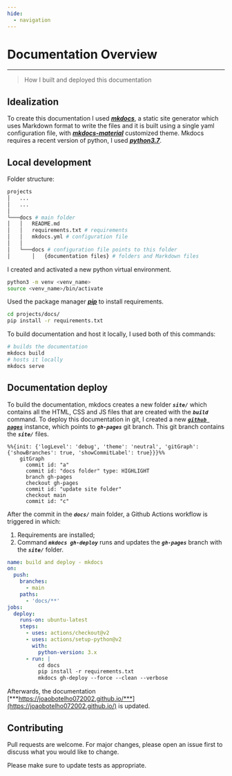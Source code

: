 ```yaml
---
hide:
  - navigation
---
```

# Documentation Overview

---

> How I built and deployed this documentation

## Idealization

To create this documentation I used [***mkdocs***](https://www.mkdocs.org/), a static site generator which uses Markdown format to write the files and it is built using a single yaml configuration file, with [***mkdocs-material***](https://squidfunk.github.io/mkdocs-material/) customized theme. Mkdocs requires a recent version of python, I used [***python3.7***](https://www.python.org/downloads/).

## Local development

Folder structure:

```bash
projects
│   ...
│   ...   
│
└───docs # main folder
│   │   README.md
│   │   requirements.txt # requirements
│   │   mkdocs.yml # configuration file
│   │   
│   └───docs # configuration file points to this folder
│       │   {documentation files} # folders and Markdown files
```

I created and activated a new python virtual environment.

```bash title="Create and activate a python virtual environment"
python3 -m venv <venv_name>
source <venv_name>/bin/activate
```

Used the package manager [***pip***](https://pip.pypa.io/en/stable/) to install requirements.

```bash title="Install the requirements"
cd projects/docs/
pip install -r requirements.txt
```

To build documentation and host it locally, I used both of this commands:

```bash title="Run mkdocs locally"
# builds the documentation
mkdocs build
# hosts it locally
mkdocs serve 
```

## Documentation deploy

To build the documentation, mkdocs creates a new folder ***`site/`*** which contains all the HTML, CSS and JS files that are created with the ***`build`*** command. To deploy this documentation in git, I created a new [***`github pages`***](https://pages.github.com/) instance, which points to ***`gh-pages`*** git branch. This git branch contains the ***`site/`*** files.

```mermaid
%%{init: {'logLevel': 'debug', 'theme': 'neutral', 'gitGraph': {'showBranches': true, 'showCommitLabel': true}}}%%
    gitGraph
      commit id: "a"
      commit id: "docs folder" type: HIGHLIGHT
      branch gh-pages
      checkout gh-pages
      commit id: "update site folder"
      checkout main
      commit id: "c"

```

After the commit in the ***`docs/`*** main folder, a Github Actions workflow is triggered in which:

  1. Requirements are installed;
  2. Command ***`mkdocs gh-deploy`*** runs and updates the ***`gh-pages`*** branch with the ***`site/`*** folder.

```yaml title="pages-deploy.yml"
name: build and deploy - mkdocs
on:
  push:
    branches:
      - main
    paths:
      - 'docs/**'
jobs:
  deploy:
    runs-on: ubuntu-latest
    steps:
      - uses: actions/checkout@v2
      - uses: actions/setup-python@v2
        with:
          python-version: 3.x
      - run: |
          cd docs
          pip install -r requirements.txt
          mkdocs gh-deploy --force --clean --verbose
```

Afterwards, the documentation [***https://joaobotelho072002.github.io/***](https://joaobotelho072002.github.io/) is updated.

## Contributing

Pull requests are welcome. For major changes, please open an issue first to discuss what you would like to change.

Please make sure to update tests as appropriate.
